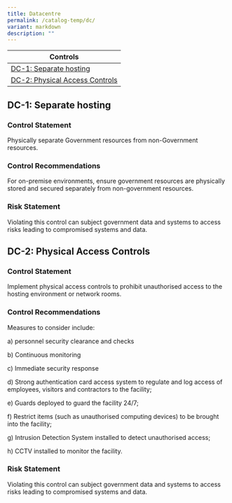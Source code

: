 ```yaml
---
title: Datacentre
permalink: /catalog-temp/dc/
variant: markdown
description: ""
---
```

| Controls |
| ---- |
| [DC-1: Separate hosting](#dc-1) |
| [DC-2: Physical Access Controls](#dc-2) |


<a id="dc-1"></a>
## DC-1: Separate hosting

### Control Statement

Physically separate Government resources from non-Government resources.

### Control Recommendations

For on-premise environments, ensure government resources are physically stored and secured separately from non-government resources.

### Risk Statement

Violating this control can subject government data and systems to access risks leading to compromised systems and data.



<a id="dc-2"></a>
## DC-2: Physical Access Controls

### Control Statement

Implement physical access controls to prohibit unauthorised access to the hosting environment or network rooms.

### Control Recommendations

Measures to consider include:

a) personnel security clearance and checks

b) Continuous monitoring

c) Immediate security response

d) Strong authentication card access system to regulate and log access of employees, visitors and contractors to the facility;

e) Guards deployed to guard the facility 24/7;

f) Restrict items (such as unauthorised computing devices) to be brought into the facility;

g) Intrusion Detection System installed to detect unauthorised access;

h) CCTV installed to monitor the facility.

### Risk Statement

Violating this control can subject government data and systems to access risks leading to compromised systems and data.